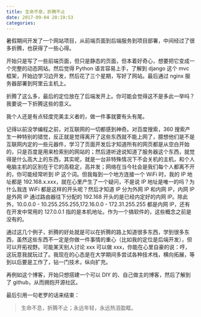 ```yaml
---
title: 生命不息，折腾不止
date: 2017-09-04 20:19:53
categories:
---
```


暑假期间开发了一个网站项目，从前端页面到后端服务到项目部署，中间经过了很多折腾，也获得了一些心得。

开始只是写了一些前端页面，但只是静态的页面，但本着好奇心，想要把它变成一个完整的动态网站。然后觉得 Python 语言容易上手，了解到 django 这个 mvc 框架，开始边学习边开发，然后花了三个星期，写好了网站。最后通过 nginx 服务器部署到阿里云主机上。

折腾了这么多，最后的定位放在了后端发开上。你可能会觉得这不是多此一举吗？我要说一下折腾这些的意义。

我个人还是有点轻度完美主义者的，做一件事就要有头有尾。

记得以前没学编程之前，对互联网的一切都感到神奇。对百度搜索，360 搜索产生一种特别的错觉，反正就是觉得离开了这些东西就不能上网了，臆想他们是不是互联网内定的一些元器件，学习了页面开发后才知道所有的网页都是从空白开始的，只是百度是用来检索别的网站的；然后道听途说知道了服务器这个东西，就觉得是什么高大上的东西，其实呢，就是一台非特殊情况下不会关机的主机，和个人电脑主机的区别在于它的高稳定，高并发；网络在当今社会是我们每个人都离不开的，你可能经常听到 IP 这个词。但我每到一个地方连接一个 WiFi 时，我的 IP 地址都是 192.168.x.xxx，就在心里产生了一个疑问，不是说 IP 地址是唯一的吗？为什么我连 WiFi 都是这样的开头呢？然后才知道 IP 分为外网 IP 和内网 IP，内网 IP 是外网 IP 通过路由器往下分配的 192.168 开头的是已经内定好的内网 IP。除此外，10.0.0.0 - 10.255.255.255,172.16.0.0 - 172.31.255.255 都是内网 IP，还有在开发中常用的 127.0.0.1 指的是本机地址。作为一个搞软件的，这些概念之前是没有的。

通过这几个例子，折腾的好处就是可以在折腾的路上知道很多东西，学到很多东西，虽然这些东西不一定是你做一件事情的重心（比如我的定位是后端开发），但可以开拓视野。可能某天别人讨论 xxx 可以做 xxx，你能在心里自豪的说：哼，这玩意我就玩过了。我现在的心态是在大学期间多尝试各种技术栈，横向拓展，等到以后要是工作了，钻一门技术，纵向扩充。

再例如这个博客，开始只想搭建一个可以 DIY 的、自己做主的博客，然后了解到了 github，从而拥抱开源社区。

最后引用一句老罗的话来结束：

> 生命不息，折腾不止；永远年轻，永远热泪盈眶。

